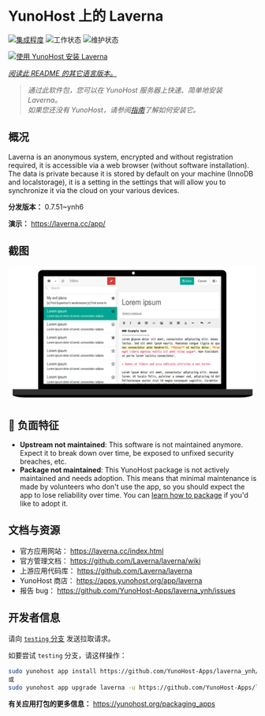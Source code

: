 <!--
注意：此 README 由 <https://github.com/YunoHost/apps/tree/master/tools/readme_generator> 自动生成
请勿手动编辑。
-->

# YunoHost 上的 Laverna

[![集成程度](https://dash.yunohost.org/integration/laverna.svg)](https://dash.yunohost.org/appci/app/laverna) ![工作状态](https://ci-apps.yunohost.org/ci/badges/laverna.status.svg) ![维护状态](https://ci-apps.yunohost.org/ci/badges/laverna.maintain.svg)

[![使用 YunoHost 安装 Laverna](https://install-app.yunohost.org/install-with-yunohost.svg)](https://install-app.yunohost.org/?app=laverna)

*[阅读此 README 的其它语言版本。](./ALL_README.md)*

> *通过此软件包，您可以在 YunoHost 服务器上快速、简单地安装 Laverna。*  
> *如果您还没有 YunoHost，请参阅[指南](https://yunohost.org/install)了解如何安装它。*

## 概况

Laverna is an anonymous system, encrypted and without registration required, it is accessible via a web browser (without software installation).
The data is private because it is stored by default on your machine (InnoDB and localstorage), it is a setting in the settings that will allow you to synchronize it via the cloud on your various devices.


**分发版本：** 0.7.51~ynh6

**演示：** <https://laverna.cc/app/>

## 截图

![Laverna 的截图](./doc/screenshots/laverna.png)

## :red_circle: 负面特征

- **Upstream not maintained**: This software is not maintained anymore. Expect it to break down over time, be exposed to unfixed security breaches, etc.
- **Package not maintained**: This YunoHost package is not actively maintained and needs adoption. This means that minimal maintenance is made by volunteers who don't use the app, so you should expect the app to lose reliability over time. You can [learn how to package](https://yunohost.org/packaging_apps_intro) if you'd like to adopt it.

## 文档与资源

- 官方应用网站： <https://laverna.cc/index.html>
- 官方管理文档： <https://github.com/Laverna/laverna/wiki>
- 上游应用代码库： <https://github.com/Laverna/laverna>
- YunoHost 商店： <https://apps.yunohost.org/app/laverna>
- 报告 bug： <https://github.com/YunoHost-Apps/laverna_ynh/issues>

## 开发者信息

请向 [`testing` 分支](https://github.com/YunoHost-Apps/laverna_ynh/tree/testing) 发送拉取请求。

如要尝试 `testing` 分支，请这样操作：

```bash
sudo yunohost app install https://github.com/YunoHost-Apps/laverna_ynh/tree/testing --debug
或
sudo yunohost app upgrade laverna -u https://github.com/YunoHost-Apps/laverna_ynh/tree/testing --debug
```

**有关应用打包的更多信息：** <https://yunohost.org/packaging_apps>
